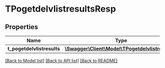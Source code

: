 # TPogetdelvlistresultsResp

## Properties
Name | Type | Description | Notes
------------ | ------------- | ------------- | -------------
**t_pogetdelvlistresults** | [**\Swagger\Client\Model\TPogetdelvlistresults[]**](TPogetdelvlistresults.md) |  | [optional] 

[[Back to Model list]](../README.md#documentation-for-models) [[Back to API list]](../README.md#documentation-for-api-endpoints) [[Back to README]](../README.md)



